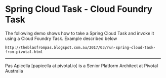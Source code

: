 <h1>Spring Cloud Task - Cloud Foundry Task</h1>

The following demo shows how to take a Spring Cloud Task and invoke it using a Cloud Foundry Task. Example described
below

```
http://theblasfrompas.blogspot.com.au/2017/03/run-spring-cloud-task-from-pivotal.html
```

<hr />
Pas Apicella [papicella at pivotal.io] is a Senior Platform Architect at Pivotal Australia 
